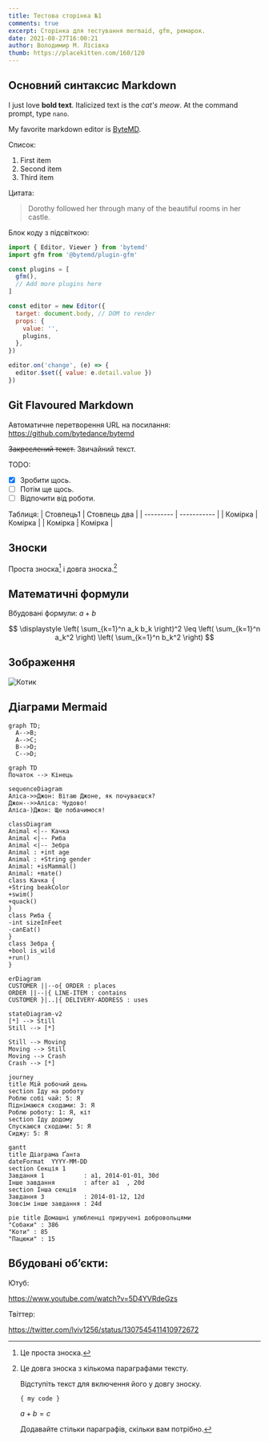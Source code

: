 ```yaml
---
title: Тестова сторінка №1
comments: true
excerpt: Cторінка для тестування mermaid, gfm, ремарок.
date: 2021-08-27T16:00:21
author: Володимир М. Лісівка
thumb: https://placekitten.com/160/120
---
```


## Основний синтаксис Markdown

I just love **bold text**. Italicized text is the _cat's meow_. At the command prompt, type `nano`.

My favorite markdown editor is [ByteMD](https://github.com/bytedance/bytemd).

Список:
1. First item
2. Second item
3. Third item

Цитата:
> Dorothy followed her through many of the beautiful rooms in her castle.

Блок коду з підсвіткою:
```js
import { Editor, Viewer } from 'bytemd'
import gfm from '@bytemd/plugin-gfm'

const plugins = [
  gfm(),
  // Add more plugins here
]

const editor = new Editor({
  target: document.body, // DOM to render
  props: {
    value: '',
    plugins,
  },
})

editor.on('change', (e) => {
  editor.$set({ value: e.detail.value })
})
```

## Git Flavoured Markdown

Автоматичне перетворення URL на посилання: https://github.com/bytedance/bytemd

~~Закреслений текст.~~ Звичайний текст.

TODO:
- [x] Зробити щось.
- [ ] Потім ще щось.
- [ ] Відпочити від роботи.

Таблиця:
| Стовпець1 | Стовпець два |
| --------- | -----------  |
| Комірка   | Комірка      |
| Комірка   | Комірка      |

## Зноски

Проста зноска[^1] і довга зноска.[^довга_зноска]

[^1]: Це проста зноска.
[^довга_зноска]: Це довга зноска з кількома параграфами тексту.

    Відступіть текст для включення його у довгу зноску.

    `{ my code }`

    $a+b=c$

    Додавайте стільки параграфів, скільки вам потрібно.

## Математичні формули

Вбудовані формули: $a+b$

$$
\displaystyle \left( \sum_{k=1}^n a_k b_k \right)^2 \leq \left( \sum_{k=1}^n a_k^2 \right) \left( \sum_{k=1}^n b_k^2 \right)
$$

## Зображення

![Котик](https://placekitten.com/2000/1000)

## Діаграми Mermaid

```mermaid
graph TD;
  A-->B;
  A-->C;
  B-->D;
  C-->D;
```

```mermaid
graph TD
Початок --> Кінець
```

```mermaid
sequenceDiagram
Аліса->>Джон: Вітаю Джоне, як почуваєшся?
Джон-->>Аліса: Чудово!
Аліса-)Джон: Ще побачимося!
```

```mermaid
classDiagram
Animal <|-- Качка
Animal <|-- Риба
Animal <|-- Зебра
Animal : +int age
Animal : +String gender
Animal: +isMammal()
Animal: +mate()
class Качка {
+String beakColor
+swim()
+quack()
}
class Риба {
-int sizeInFeet
-canEat()
}
class Зебра {
+bool is_wild
+run()
}
```

```mermaid
erDiagram
CUSTOMER ||--o{ ORDER : places
ORDER ||--|{ LINE-ITEM : contains
CUSTOMER }|..|{ DELIVERY-ADDRESS : uses
```
```mermaid
stateDiagram-v2
[*] --> Still
Still --> [*]

Still --> Moving
Moving --> Still
Moving --> Crash
Crash --> [*]
```

```mermaid
journey
title Mій робочий день
section Іду на роботу
Роблю собі чай: 5: Я
Піднімаюся сходами: 3: Я
Роблю роботу: 1: Я, кіт
section Іду додому
Спускаюся сходами: 5: Я
Сиджу: 5: Я
```


```mermaid
gantt
title Діаграма Ґанта
dateFormat  YYYY-MM-DD
section Секція 1
Завдання 1           : a1, 2014-01-01, 30d
Інше завдання        : after a1  , 20d
section Інша секція
Завдання 3           : 2014-01-12, 12d
Зовсім інше завдання : 24d
```

```mermaid
pie title Домашні улюбленці приручені добровольцями
"Собаки" : 386
"Коти" : 85
"Пацюки" : 15
```

## Вбудовані обʼєкти:

Ютуб:

https://www.youtube.com/watch?v=5D4YVRdeGzs

Твіттер:

https://twitter.com/lviv1256/status/1307545411410972672

